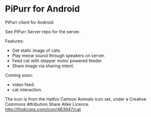 PiPurr for Android
==================

PiPurr client for Android.

See PiPurr Server repo for the server.

Features:
* Get static image of cats.
* Play meow sound through speakers on server.
* Feed cat with stepper motor powered feeder.
* Share image via sharing intent.

Coming soon:
* video feed.
* cat interaction.

The icon is from the Hathix Cartoon Animals icon set, under a Creative Commons Attribution Share Alike Licence.
http://findicons.com/icon/463947/cat
